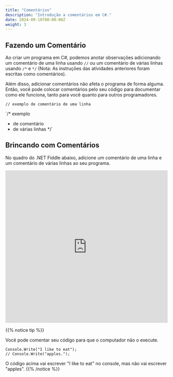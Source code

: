 ```yaml
---
title: "Comentários"
description: "Introdução a comentários em C#."
date: 2024-09-16T00:00:00Z
weight: 3
---
```


## Fazendo um Comentário

Ao criar um programa em C#, podemos anotar observações adicionando um comentário de uma linha usando `//` ou um comentário de várias linhas usando `/*` e `*/` (Nota: As instruções das atividades anteriores foram escritas como comentários).

Além disso, adicionar comentários não afeta o programa de forma alguma. Então, você pode colocar comentários pelo seu código para documentar como ele funciona, tanto para você quanto para outros programadores.

`// exemplo de comentário de uma linha`

`/* exemplo
 * de comentário
 * de várias linhas */`

## Brincando com Comentários

No quadro do .NET Fiddle abaixo, adicione um comentário de uma linha e um comentário de várias linhas ao seu programa.

<iframe width="100%" height="475" src="https://dotnetfiddle.net/Widget/TTAhVm" frameborder="0"></iframe>

{{% notice tip %}}

Você pode comentar seu código para que o computador não o execute.

`Console.Write("I like to eat");`  
`// Console.Write("apples.");`

O código acima vai escrever "I like to eat" no console, mas não vai escrever "apples".
{{% /notice %}}
